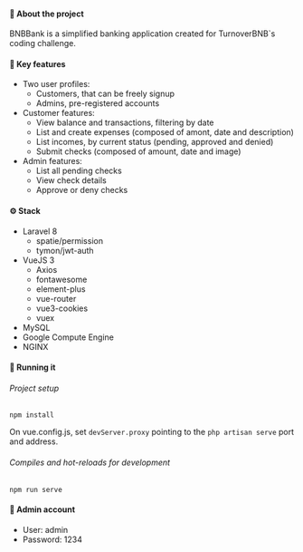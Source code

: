 #### 🏦 About the project
BNBBank is a simplified banking application created for TurnoverBNB`s coding challenge.

#### 📝 Key features
- Two user profiles:
	 - Customers, that can be freely signup
	 - Admins, pre-registered accounts
- Customer features:
	 - View balance and transactions, filtering by date
	 - List and create expenses (composed of amont, date and description)
	 - List incomes, by current status (pending, approved and denied)
	 - Submit checks (composed of amount, date and image)
- Admin features:
	 - List all pending checks
	 - View check details
	 - Approve or deny checks

#### ⚙️ Stack
- Laravel 8
	- spatie/permission
	- tymon/jwt-auth
- VueJS 3
	- Axios
	- fontawesome
	 - element-plus
	 - vue-router
	 - vue3-cookies
	 - vuex
- MySQL
- Google Compute Engine
- NGINX

#### 🏁 Running it
###### Project setup
```
npm install
```

On vue.config.js, set `devServer.proxy` pointing to the `php artisan serve`  port and address.

###### Compiles and hot-reloads for development
```
npm run serve
```

#### 🔑 Admin account
- User: admin
- Password: 1234